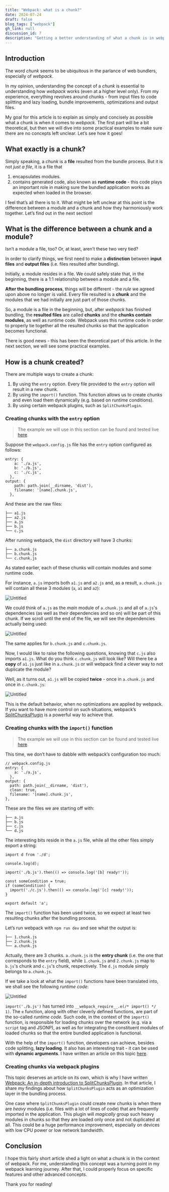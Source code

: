 ```yaml
---
title: "Webpack: what is a chunk?"
date: 2024-07-24
draft: false
blog_tags: ["webpack"]
gh_link: null
discussion_id: 7
description: "Getting a better understanding of what a chunk is in webpack"
---
```


## Introduction

The word *chunk* seems to be ubiquitous in the parlance of web bundlers, especially of *webpack*.

In my opinion, understanding the concept of a *chunk* is essential to understanding how *webpack* works (even at a higher level only). From my experience, everything revolves around chunks - from input files to code splitting and lazy loading, bundle improvements, optimizations and output files.

My goal for this article is to explain as simply and concisely as possible what a chunk is when it comes to *webpack*. The first part will be a bit theoretical, but then we will dive into some practical examples to make sure there are no concepts left unclear. Let’s see how it goes!

## What exactly is a chunk?

Simply speaking, a *chunk* is a **file** resulted from the bundle process. But it is not *just a file*, it is a file that

1. encapsulates modules.
2. contains generated code, also known as **runtime code** - this code plays an important role in making sure the bundled application works as expected when loaded in the browser.

I feel that’s all there is to it. What might be left unclear at this point is the difference between a module and a chunk and how they harmoniously work together. Let’s find out in the next section!

## What is the difference between a chunk and a module?

Isn’t a module a file, too? Or, at least, aren’t these two very tied?

In order to clarify things, we first need to make a **distinction** between **input files** and **output files** (i.e. files resulted after bundling).

Initially, a module resides in a file. We could safely state that, in the beginning, there is a 1:1 relationship between a module and a file. 

**After the bundling process**, things will be different - the *rule* we agreed upon above no longer is valid. Every file resulted is a **chunk** and the modules that we had initially are just part of those chunks.

So, a module is a file in the beginning, but, after *webpack* has finished bundling, the **resulted files** are called **chunks** and the **chunks contain modules**, as well as runtime code. Webpack uses this runtime code in order to properly tie together all the resulted chunks so that the application becomes functional.

There is good news - this has been the theoretical part of this article. In the next section, we will see some practical examples.

## How is a chunk created?

There are multiple ways to create a chunk:

1. By using the `entry` option. Every file provided to the `entry` option will result in a new chunk.
2. By using the `import()` function. This function allows us to create chunks and even load them dynamically (e.g. based on runtime conditions).
3. By using certain webpack plugins, such as `SplitChunksPlugin`.

### Creating chunks with the `entry` option

> The example we will use in this section can be found and tested live [here](https://stackblitz.com/edit/stackblitz-starters-uj3fe7?description=Starter%20project%20for%20Node.js,%20a%20JavaScript%20runtime%20built%20on%20Chrome%27s%20V8%20JavaScript%20engine&file=src%2Fc.js,webpack.config.js,src%2Fa.js,src%2Fa2.js,src%2Fa1.js,dist%2Fc.chunk.js,readme.md&title=node.new%20Starter).
> 

Suppose the `webpack.config.js` file has the `entry` option configured as follows:

```tsx
entry: {
    a: './a.js',
    b: './b.js',
    c: './c.js',
  },
output: {
    path: path.join(__dirname, 'dist'),
    filename: '[name].chunk.js',
  },
```

And these are the raw files:

```tsx
├── a1.js
├── a2.js
├── a.js
├── b.js
└── c.js
```

After running webpack, the `dist` directory will have 3 chunks:

```tsx
├── a.chunk.js
├── b.chunk.js
└── c.chunk.js
```

As stated earlier, each of these chunks will contain modules and some runtime code.

For instance, `a.js` imports both `a1.js` and `a2.js` and, as a result, `a.chunk.js` will contain all these 3 modules (`a`, `a1` and `a2`):

![Untitled](./images/Untitled.png)

We could think of `a.js` as the *main* module of `a.chunk.js` and all of `a.js`'s dependencies (as well as their dependencies and so on) will be part of this chunk.
If we scroll until the end of the file, we will see the dependencies actually being used:

![Untitled](./images/Untitled1.png)

The same applies for `b.chunk.js` and `c.chunk.js`.

Now, I would like to raise the following questions, knowing that `c.js` also imports `a1.js`. 
What do you think `c.chunk.js` will look like? Will there be a **copy** of `a1.js` just like in `a.chunk.js` or will webpack find a clever way to not duplicate the module?

Well, as it turns out, `a1.js` will be copied **twice** - once in `a.chunk.js` and once in `c.chunk.js`:

![Untitled](./images/Untitled2.png)

This is the default behavior, when no optimizations are applied by webpack. If you want to have more control on such situations, webpack’s [SplitChunksPlugin](https://andreigatej.dev/blog/webpack-splitchunksplugin/) is a powerful way to achieve that.

### Creating chunks with the `import()` function

> The example we will use in this section can be found and tested live [here](https://stackblitz.com/edit/stackblitz-starters-e6bzrm?description=Starter%20project%20for%20Node.js,%20a%20JavaScript%20runtime%20built%20on%20Chrome%27s%20V8%20JavaScript%20engine&file=package.json,webpack.config.js,readme.md,src%2Fa.js,src%2Fb.js,src%2Fc.js,src%2Fd.js,dist%2Fa.chunk.js&title=node.new%20Starter).
> 

This time, we don’t have to dabble with webpack’s configuration too much:

```tsx
// webpack.config.js
entry: {
    a: './a.js',
  },
output: {
  path: path.join(__dirname, 'dist'),
  clean: true,
  filename: '[name].chunk.js',
},
```

These are the files we are starting off with:

```tsx
├── a.js
├── b.js
├── c.js
└── d.js
```

The interesting bits reside in the `a.js` file, while all the other files simply export a string:

```tsx
import d from './d';

console.log(d);

import('./b.js').then(() => console.log('[b] ready!'));

const someCondition = true;
if (someCondition) {
  import('./c.js').then(() => console.log('[c] ready!'));
}

export default 'a';
```

The `import()` function has been used twice, so we expect at least two resulting chunks after the bundling process. 

Let’s run webpack with `npm run dev` and see what the output is:

```tsx
├── 1.chunk.js
├── 2.chunk.js
└── a.chunk.js
```

Actually, there are 3 chunks. `a.chunk.js` is the **entry chunk** (i.e. the one that corresponds to the `entry` field), while `1.chunk.js` and `2.chunk.js` map to `b.js`'s chunk and `c.js`'s chunk, respectively. The `d.js` module simply belongs to `a.chunk.js`.

If we take a look at what the `import()` functions have been translated into, we shall see the following *runtime code*:

![Untitled](./images/Untitled3.png)

`import('./b.js')` has turned into `__webpack_require__.e(/* import() */ 1)`. The `e` function, along with other cleverly defined functions, are part of the so-called *runtime code.* Such code, in the context of the `import()` function, is responsible for loading chunks over the network (e.g. via a `script` tag and JSONP), as well as for integrating the constituent modules of loaded chunks so that the entire bundled application is functional.

With the help of the `import()` function, developers can achieve, besides code splitting, **lazy loading**. It also has an interesting trait - it can be used with **dynamic arguments**. I have written an article on this topic [here](https://andreigatej.dev/blog/webpack-import-function-dynamic-arguments/).

### Creating chunks via webpack plugins

This topic deserves an article on its own, which is why I have written [Webpack: An in-depth introduction to SplitChunksPlugin](https://andreigatej.dev/blog/webpack-splitchunksplugin/). In that article, I share my findings about how `SplitChunksPlugin` acts as an optimization layer in the bundling process.

One case where `SplitChunksPlugin` could create new chunks is when there are *heavy* modules (i.e. files with a lot of lines of code) that are frequently imported in the application. This plugin will *magically* group such heavy modules in chunks so that they are loaded only once and not duplicated at all. This could be a huge performance improvement, especially on devices with low CPU power or low network bandwidth.

## Conclusion

I hope this fairly short article shed a light on what a chunk is in the context of webpack. For me, understanding this concept was a turning point in my webpack learning journey. After that, I could properly focus on specific features and other advanced concepts.

Thank you for reading!
